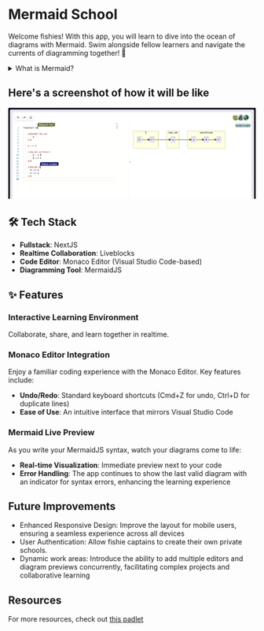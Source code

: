 # Mermaid School

Welcome fishies! With this app, you will learn to dive into the ocean of diagrams with Mermaid. Swim alongside fellow learners and navigate the currents of diagramming together! 🌊

<details>

<summary>What is Mermaid?</summary>

If you don't know already, here's an official definition from [MermaidJS](https://mermaid.js.org/)

> Mermaid is a JavaScript based diagramming and charting tool that renders Markdown-inspired text definitions to create and modify diagrams dynamically.

</details>

## Here's a screenshot of how it will be like

![](screenshots/preview.png)

## 🛠️ Tech Stack

- **Fullstack**: NextJS
- **Realtime Collaboration**: Liveblocks
- **Code Editor**: Monaco Editor (Visual Studio Code-based)
- **Diagramming Tool**: MermaidJS

## ✨ Features

### Interactive Learning Environment

Collaborate, share, and learn together in realtime.

### Monaco Editor Integration
Enjoy a familiar coding experience with the Monaco Editor. Key features include:
- **Undo/Redo**: Standard keyboard shortcuts (Cmd+Z for undo, Ctrl+D for duplicate lines)
- **Ease of Use**: An intuitive interface that mirrors Visual Studio Code

### Mermaid Live Preview
As you write your MermaidJS syntax, watch your diagrams come to life:
- **Real-time Visualization**: Immediate preview next to your code
- **Error Handling**: The app continues to show the last valid diagram with an indicator for syntax errors, enhancing the learning experience

## Future Improvements

- Enhanced Responsive Design: Improve the layout for mobile users, ensuring a seamless experience across all devices
- User Authentication: Allow fishie captains to create their own private schools.
- Dynamic work areas: Introduce the ability to add multiple editors and diagram previews concurrently, facilitating complex projects and collaborative learning

## Resources

For more resources, check out [this padlet](https://padlet.com/senchatea/mermaid-3l2jbgazxyifdm57)